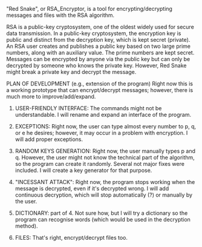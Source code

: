 "Red Snake", or RSA_Encryptor, is a tool for encrypting/decrypting messages and files with the RSA algorithm.

RSA is a public-key cryptosystem, one of the oldest widely used for secure data transmission. In a public-key cryptosystem, the encryption key is public and distinct from the decryption key, which is kept secret (private). An RSA user creates and publishes a public key based on two large prime numbers, along with an auxiliary value. The prime numbers are kept secret. Messages can be encrypted by anyone via the public key but can only be decrypted by someone who knows the private key.
However, Red Snake might break a private key and decrypt the message.

PLAN OF DEVELOPMENT (e.g., extension of the program)
Right now this is a working prototype that can encrypt/decrypt messages; however, there is much more to improve/add/expand.

1. USER-FRIENDLY INTERFACE: The commands might not be understandable. I will rename and expand an interface of the program.

2. EXCEPTIONS: Right now, the user can type almost every number to p, q, or e he desires; however, it may occur in a problem with encryption. I will add proper exceptions.

3. RANDOM KEYS GENERATION: Right now, the user manually types p and q. However, the user might not know the technical part of the algorithm, so the program can create it randomly. Several not major fixes were included. I will create a key generator for that purpose.

4. "INCESSANT ATTACK": Right now, the program stops working when the message is decrypted, even if it's decrypted wrong. I will add continuous decryption, which will stop automatically (?) or manually by the user.

5. DICTIONARY: part of 4. Not sure how, but I will try a dictionary so the program can recognise words (which would be used in the decryption method).

6. FILES: That's right, encrypt/decrypt files too.

